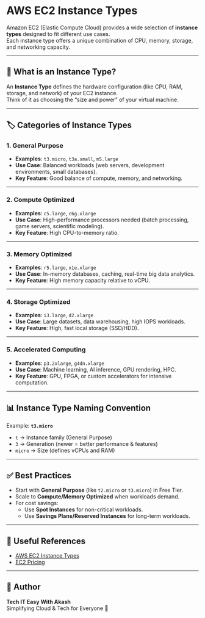 # AWS EC2 Instance Types

Amazon EC2 (Elastic Compute Cloud) provides a wide selection of **instance types** designed to fit different use cases.  
Each instance type offers a unique combination of CPU, memory, storage, and networking capacity.

---

## 📌 What is an Instance Type?
An **Instance Type** defines the hardware configuration (like CPU, RAM, storage, and network) of your EC2 instance.  
Think of it as choosing the “size and power” of your virtual machine.

---

## 🏷️ Categories of Instance Types

### 1. General Purpose
- **Examples**: `t3.micro`, `t3a.small`, `m5.large`  
- **Use Case**: Balanced workloads (web servers, development environments, small databases).  
- **Key Feature**: Good balance of compute, memory, and networking.

---

### 2. Compute Optimized
- **Examples**: `c5.large`, `c6g.xlarge`  
- **Use Case**: High-performance processors needed (batch processing, game servers, scientific modeling).  
- **Key Feature**: High CPU-to-memory ratio.

---

### 3. Memory Optimized
- **Examples**: `r5.large`, `x1e.xlarge`  
- **Use Case**: In-memory databases, caching, real-time big data analytics.  
- **Key Feature**: High memory capacity relative to vCPU.

---

### 4. Storage Optimized
- **Examples**: `i3.large`, `d2.xlarge`  
- **Use Case**: Large datasets, data warehousing, high IOPS workloads.  
- **Key Feature**: High, fast local storage (SSD/HDD).

---

### 5. Accelerated Computing
- **Examples**: `p3.2xlarge`, `g4dn.xlarge`  
- **Use Case**: Machine learning, AI inference, GPU rendering, HPC.  
- **Key Feature**: GPU, FPGA, or custom accelerators for intensive computation.

---

## 📊 Instance Type Naming Convention
Example: **`t3.micro`**

- `t` → Instance family (General Purpose)  
- `3` → Generation (newer = better performance & features)  
- `micro` → Size (defines vCPUs and RAM)

---

## ✅ Best Practices
- Start with **General Purpose** (like `t2.micro` or `t3.micro`) in Free Tier.  
- Scale to **Compute/Memory Optimized** when workloads demand.  
- For cost savings:  
  - Use **Spot Instances** for non-critical workloads.  
  - Use **Savings Plans/Reserved Instances** for long-term workloads.  

---

## 🔗 Useful References
- [AWS EC2 Instance Types](https://aws.amazon.com/ec2/instance-types/)  
- [EC2 Pricing](https://aws.amazon.com/ec2/pricing/)  

---

## 📌 Author
**Tech IT Easy With Akash**  
Simplifying Cloud & Tech for Everyone 🚀
